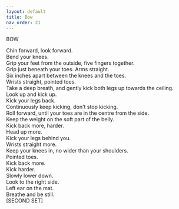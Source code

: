 ```yaml
---
layout: default
title: Bow
nav_order: 21
---
```


BOW   

Chin forward, look forward.  
Bend your knees.  
Grip your feet from the outside, five fingers together.  
Grip just beneath your toes. Arms straight.  
Six inches apart between the knees and the toes.  
Wrists straight, pointed toes.  
Take a deep breath, and gently kick both legs up towards the ceiling.  
Look up and kick up.  
Kick your legs back.  
Continuously keep kicking, don't stop kicking.  
Roll forward, until your toes are in the centre from the side.  
Keep the weight on the soft part of the belly.  
Kick back more, harder.  
Head up more.  
Kick your legs behind you.  
Wrists straight more.  
Keep your knees in, no wider than your shoulders.  
Pointed toes.  
Kick back more.  
Kick harder.  
Slowly lower down.  
Look to the right side.  
Left ear on the mat.  
Breathe and be still.  
[SECOND SET]  
